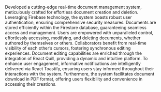 Developed a cutting-edge real-time document management system, meticulously crafted for effortless document
creation and deletion. Leveraging Firebase technology, the system boasts robust user authentication, ensuring
comprehensive security measures. Documents are stored efficiently within the Firestore database, guaranteeing seamless
access and management. Users are empowered with unparalleled control, effortlessly accessing, modifying, and deleting
documents, whether authored by themselves or others. Collaborators benefit from real-time visibility of each other’s
cursors, fostering synchronous editing experiences. Document editing capabilities are enriched through the integration of
React Quill, providing a dynamic and intuitive platform. To enhance user engagement, informative notifications are
intelligently delivered via React Toastify, ensuring users stay informed throughout their interactions with the system.
Furthermore, the system facilitates document download in PDF format, offering users flexibility and convenience in
accessing their creations.
